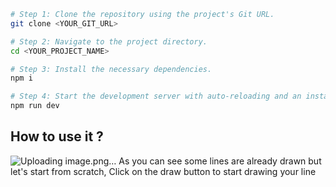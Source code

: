 ```sh
# Step 1: Clone the repository using the project's Git URL.
git clone <YOUR_GIT_URL>

# Step 2: Navigate to the project directory.
cd <YOUR_PROJECT_NAME>

# Step 3: Install the necessary dependencies.
npm i

# Step 4: Start the development server with auto-reloading and an instant preview.
npm run dev
```

## How to use it ?
![Uploading image.png…]()
As you can see some lines are already drawn but let's start from scratch, Click on the draw button to start drawing your line
